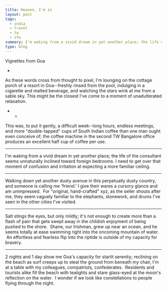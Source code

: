 ```yaml
---
title: Heaven, I'm in
layout: post
tags:
  - india
  - travel
  - tw
  - sfw
summary: I'm waking from a vivid dream in yet another place; the life of the consultant seems unnaturally inclined toward foreign bedrooms. I need to get over that moment of confusion and irritation at expecting a more familiar ceiling.
type: blog
---
```


Vignettes from Goa

-
As these words cross from thought to pixel, I'm lounging on the cottage porch of a resort in Goa--freshly rinsed from the pool, indulging in a cigarette and malted beverage, and watching the stars wink at me from a sable sky. This might be the closest I've come to a moment of unadulterated relaxation.

- -

This was, to put it gently, a difficult week--long hours, endless meetings, and more "double-tapped" cups of South Indian coffee than one man ought even conceive of; the coffee machine in the second TW Bangalore office produces an excellent half cup of coffee per use.

- - -

I'm waking from a vivid dream in yet another place; the life of the consultant seems unnaturally inclined toward foreign bedrooms. I need to get over that moment of confusion and irritation at expecting a more familiar ceiling.

- - - -

Walking down yet another dusty avenue in this perpetually dusty country, and someone is calling me 'friend.' I give their wares a cursory glance and am unimpressed.  For "original, hand-crafted" xyz, as the seller shouts after me, they seem vaguely familiar to the elephants, stonework, and drums I've seen in the other cities I've visited.

- - - - -

Salt stings the eyes, but only mildly; it's not enough to create more than a flash of pain that gets swept away in the childish enjoyment of being pushed to the shore.  Shane, our Irishman, grew up near an ocean, and he seems totally at ease swimming right into the oncoming mountain of water.  An effortless and fearless flip into the riptide is outside of my capacity for bravery.

- - - - - - 

2 nights and 1 day show me Goa's capacity for starlit serenity; reclining on the beach as surf creeps up to steal the ground from beneath my chair, I'm at a table with my colleagues, compatriots, confederates.  Residents and tourists alike fill the beach with tealights and stare glass-eyed at the moon's reflection on the water.  I wonder if we look like constellations to people flying through the night.
